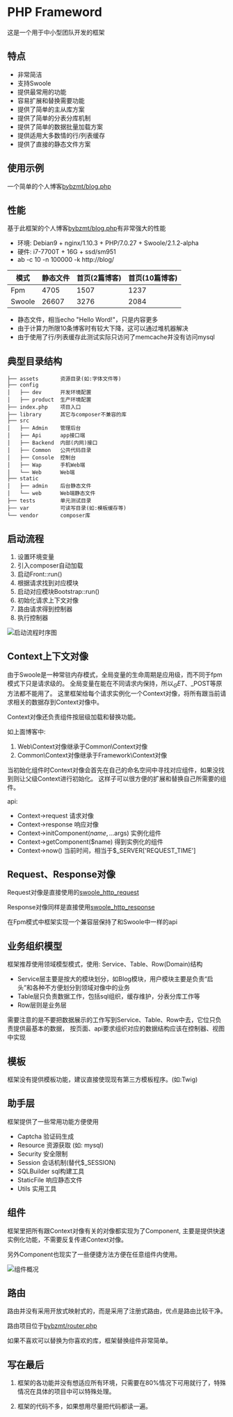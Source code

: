 PHP Frameword
========
这是一个用于中小型团队开发的框架

特点
----
* 非常简洁
* 支持Swoole
* 提供最常用的功能
* 容易扩展和替换需要功能
* 提供了简单的主从库方案
* 提供了简单的分表分库机制
* 提供了简单的数据批量加载方案
* 提供适用大多数情的行/列表缓存
* 提供了直接的静态文件方案

使用示例
----
一个简单的个人博客[bybzmt/blog.php](https://github.com/bybzmt/blog.php)

性能
----
基于此框架的个人博客[bybzmt/blog.php](https://github.com/bybzmt/blog.php)有非常强大的性能

* 环境: Debian9 + nginx/1.10.3 + PHP/7.0.27 + Swoole/2.1.2-alpha
* 硬件: i7-7700T + 16G + ssd/sm951
* ab -c 10 -n 100000 -k http://blog/

|  模式  | 静态文件 | 首页(2篇博客) | 首页(10篇博客)
|--------|----------|---------------|-----------------------
|Fpm     | 4705     | 1507          | 1237
|Swoole  | 26607    | 3276          | 2084

* 静态文件，相当echo "Hello Word!"，只是内容更多
* 由于计算力所限10条博客时有较大下降，这可以通过堆机器解决
* 由于使用了行/列表缓存此测试实际只访问了memcache并没有访问mysql

典型目录结构
----
```
├── assets       资源目录(如:字体文件等)
├── config
│   ├── dev      开发环境配置
│   ├── product  生产环境配置
├── index.php    项目入口
├── library      其它与composer不兼容的库
├── src
│   ├── Admin    管理后台
│   ├── Api      app接口端
│   ├── Backend  内部(内网)接口
│   ├── Common   公共代码目录
│   ├── Console  控制台
│   ├── Wap      手机Web端
│   └── Web      Web端
├── static
│   ├── admin    后台静态文件
│   └── web      Web端静态文件
├── tests        单元测试目录
├── var          可读写目录(如:模板缓存等)
└── vendor       composer库
```

启动流程
----
1. 设置环境变量
2. 引入composer自动加载
3. 启动Front::run()
4. 根据请求找到对应模块
5. 启动对应模块Bootstrap::run()
6. 初始化请求上下文对像
7. 路由请求得到控制器
8. 执行控制器

![启动流程时序图](./doc/bootstrap.svg)

Context上下文对像
----
由于Swoole是一种常驻内存模式，全局变量的生命周期是应用级，而不同于fpm模式下只是请求级的。
全局变量在能在不同请求内保持，所以$_GET、$_POST等原方法都不能用了。
这里框架给每个请求实例化一个Context对像，将所有跟当前请求相关的数据存到Context对像中。

Context对像还负责组件按层级加载和替换功能。

如上面博客中:
1. Web\Context对像继承于Common\Context对像
2. Common\Context对像继承于Framework\Context对像

当初始化组件时Context对像会首先在自己的命名空间中寻找对应组件，如果没找到则让父级Context进行初始化。
这样子可以很方便的扩展和替换自己所需要的组件。

api:
* Context->request 请求对像
* Context->response 响应对像
* Context->initComponent($name, ...$args) 实例化组件
* Context->getComponent($name) 得到实例化的组件
* Context->now() 当前时间，相当于$_SERVER['REQUEST_TIME']

Request、Response对像
----
Request对像是直接使用的[swoole_http_request](https://wiki.swoole.com/wiki/page/328.html)

Response对像同样是直接使用[swoole_http_response](https://wiki.swoole.com/wiki/page/329.html)

在Fpm模式中框架实现一个兼容层保持了和Swoole中一样的api

业务组织模型
------
框架推荐使用领域模型模式，使用: Service、Table、Row(Domain)结构

* Service层主要是按大的模块划分，如Blog模块，用户模块主要是负责“启头”和各种不方便划分到领域对像中的业务
* Table层只负责数据工作，包括sql组织，缓存维护，分表分库工作等
* Row层则是业务层

需要注意的是不要把数据展示的工作写到Service、Table、Row中去，它位只负责提供最基本的数据，
按页面、api要求组织对应的数据结构应该在控制器、视图中实现

模板
-----
框架没有提供模板功能，建议直接使现现有第三方模板程序。(如:Twig)

助手层
-----
框架提供了一些常用功能方便使用

* Captcha 验证码生成
* Resource 资源获取 (如: mysql)
* Security 安全限制
* Session 会话机制(替代$_SESSION)
* SQLBuilder sql构建工具
* StaticFile 响应静态文件
* Utils 实用工具

组件
------
框架里把所有跟Context对像有关的对像都实现为了Component,
主要是提供快速实例化功能，不需要反复传递Context对像。

另外Component也现实了一些便捷方法方便在任意组件内使用。

![组件概况](./doc/component.svg)

路由
------
路由并没有采用开放式映射式的，而是采用了注册式路由，优点是路由比较干净。

路由项目位于[bybzmt/router.php](https://github.com/bybzmt/router.php)

如果不喜欢可以替换为你喜欢的库，框架替换组件非常简单。

写在最后
-----
1. 框架的各功能并没有想适应所有环境，只需要在80%情况下可用就行了，特殊情况在具体的项目中可以特殊处理。

2. 框架的代码不多，如果想用尽量把代码都读一遍。
